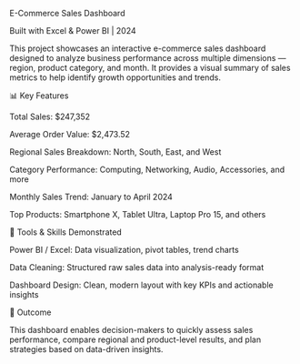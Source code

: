 E-Commerce Sales Dashboard

Built with Excel & Power BI | 2024

This project showcases an interactive e-commerce sales dashboard designed to analyze business performance across multiple dimensions — region, product category, and month. It provides a visual summary of sales metrics to help identify growth opportunities and trends.

📊 Key Features

Total Sales: $247,352

Average Order Value: $2,473.52

Regional Sales Breakdown: North, South, East, and West

Category Performance: Computing, Networking, Audio, Accessories, and more

Monthly Sales Trend: January to April 2024

Top Products: Smartphone X, Tablet Ultra, Laptop Pro 15, and others

🧠 Tools & Skills Demonstrated

Power BI / Excel: Data visualization, pivot tables, trend charts

Data Cleaning: Structured raw sales data into analysis-ready format

Dashboard Design: Clean, modern layout with key KPIs and actionable insights

🎯 Outcome

This dashboard enables decision-makers to quickly assess sales performance, compare regional and product-level results, and plan strategies based on data-driven insights.
